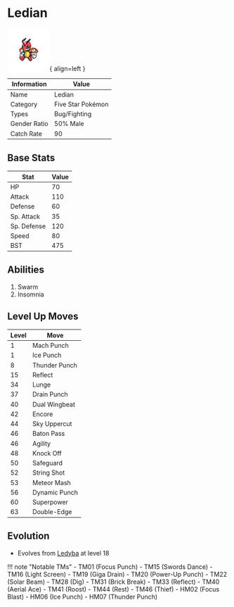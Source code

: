 # Ledian

![Ledian](../images/pokemon/166.png){ align=left }

| Information | Value |
|------------|--------|
| Name | Ledian |
| Category | Five Star Pokémon |
| Types | Bug/Fighting |
| Gender Ratio | 50% Male |
| Catch Rate | 90 |

## Base Stats

| Stat | Value |
|------|-------|
| HP | 70 |
| Attack | 110 |
| Defense | 60 |
| Sp. Attack | 35 |
| Sp. Defense | 120 |
| Speed | 80 |
| BST | 475 |

## Abilities
1. Swarm
2. Insomnia

## Level Up Moves
| Level | Move |
|-------|------|
| 1 | Mach Punch |
| 1 | Ice Punch |
| 8 | Thunder Punch |
| 15 | Reflect |
| 34 | Lunge |
| 37 | Drain Punch |
| 40 | Dual Wingbeat |
| 42 | Encore |
| 44 | Sky Uppercut |
| 46 | Baton Pass |
| 46 | Agility |
| 48 | Knock Off |
| 50 | Safeguard |
| 52 | String Shot |
| 53 | Meteor Mash |
| 56 | Dynamic Punch |
| 60 | Superpower |
| 63 | Double-Edge |

## Evolution
- Evolves from [Ledyba](165-ledyba.md) at level 18

!!! note "Notable TMs"
    - TM01 (Focus Punch)
    - TM15 (Swords Dance)
    - TM16 (Light Screen)
    - TM19 (Giga Drain)
    - TM20 (Power-Up Punch)
    - TM22 (Solar Beam)
    - TM28 (Dig)
    - TM31 (Brick Break)
    - TM33 (Reflect)
    - TM40 (Aerial Ace)
    - TM41 (Roost)
    - TM44 (Rest)
    - TM46 (Thief)
    - HM02 (Focus Blast)
    - HM06 (Ice Punch)
    - HM07 (Thunder Punch)
